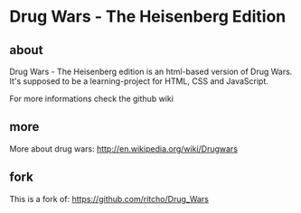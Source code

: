 Drug Wars - The Heisenberg Edition
==============


about
--------------
Drug Wars - The Heisenberg edition is an html-based version of Drug Wars.
It's supposed to be a learning-project for HTML, CSS and JavaScript. 

For more informations check the github wiki


more
--------------
More about drug wars: http://en.wikipedia.org/wiki/Drugwars


fork
--------------
This is a fork of:  https://github.com/ritcho/Drug_Wars
